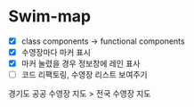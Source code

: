 # Swim-map

- [x] class components -> functional components
- [x] 수영장마다 마커 표시
- [x] 마커 눌렸을 경우 정보창에 레인 표사
- [ ] 코드 리팩토링, 수영장 리스트 보여주기

경기도 공공 수영장 지도 > 전국 수영장 지도
